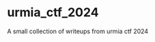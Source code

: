 # urmia_ctf_2024

<!--
#field
CTF

#groups
Writeups

#languages
Python

#frames and libs

-->

A small collection of writeups from urmia ctf 2024
